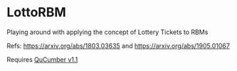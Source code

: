 # LottoRBM

Playing around with applying the concept of Lottery Tickets to RBMs

Refs: https://arxiv.org/abs/1803.03635 and https://arxiv.org/abs/1905.01067

Requires [QuCumber v1.1](https://github.com/PIQuIL/QuCumber)
